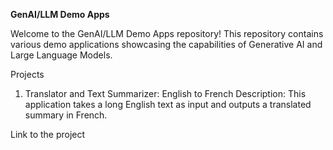 **GenAI/LLM Demo Apps**

Welcome to the GenAI/LLM Demo Apps repository! This repository contains various demo applications showcasing the capabilities of Generative AI and Large Language Models.

Projects
1. Translator and Text Summarizer: English to French
Description:
This application takes a long English text as input and outputs a translated summary in French.


Link to the project


